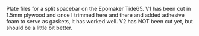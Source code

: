 Plate files for a split spacebar on the Epomaker Tide65.  V1 has been cut in 1.5mm plywood and once I trimmed here and there and added adhesive foam to serve as gaskets, it has worked well.  V2 has NOT been cut yet, but should be a little bit better. 
